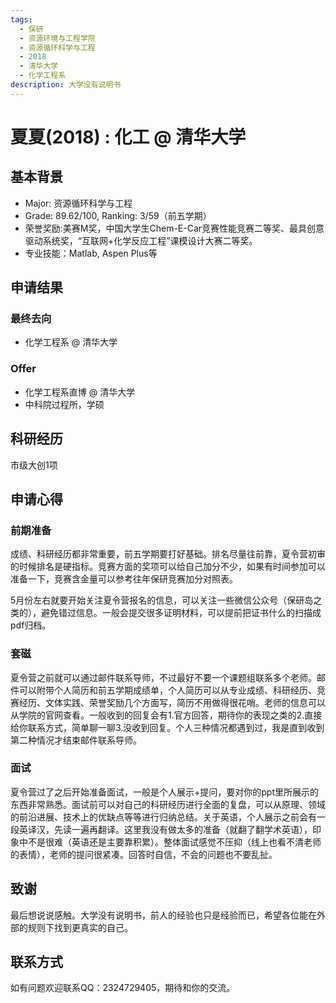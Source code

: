 ```yaml
---
tags:
  - 保研
  - 资源环境与工程学院
  - 资源循环科学与工程
  - 2018
  - 清华大学
  - 化学工程系
description: 大学没有说明书
---
```


# 夏夏(2018) : 化工 @ 清华大学

## 基本背景

- Major: 资源循环科学与工程
- Grade: 89.62/100, Ranking: 3/59（前五学期）
- 荣誉奖励:美赛M奖，中国大学生Chem-E-Car竞赛性能竞赛二等奖、最具创意驱动系统奖，“互联网+化学反应工程”课模设计大赛二等奖。
- 专业技能：Matlab, Aspen Plus等

## 申请结果

### 最终去向

- 化学工程系 @ 清华大学

### Offer

- 化学工程系直博 @ 清华大学
- 中科院过程所，学硕

## 科研经历

市级大创1项

## 申请心得

### 前期准备

成绩、科研经历都非常重要，前五学期要打好基础。排名尽量往前靠，夏令营初审的时候排名是硬指标。竞赛方面的奖项可以给自己加分不少，如果有时间参加可以准备一下，竞赛含金量可以参考往年保研竞赛加分对照表。

5月份左右就要开始关注夏令营报名的信息，可以关注一些微信公众号（保研岛之类的），避免错过信息。一般会提交很多证明材料，可以提前把证书什么的扫描成pdf归档。

### 套磁

夏令营之前就可以通过邮件联系导师，不过最好不要一个课题组联系多个老师。邮件可以附带个人简历和前五学期成绩单，个人简历可以从专业成绩、科研经历、竞赛经历、文体实践、荣誉奖励几个方面写，简历不用做得很花哨。老师的信息可以从学院的官网查看。一般收到的回复会有1.官方回答，期待你的表现之类的2.直接给你联系方式，简单聊一聊3.没收到回复。个人三种情况都遇到过，我是直到收到第二种情况才结束邮件联系导师。

### 面试

夏令营过了之后开始准备面试，一般是个人展示+提问，要对你的ppt里所展示的东西非常熟悉。面试前可以对自己的科研经历进行全面的复盘，可以从原理、领域的前沿进展、技术上的优缺点等等进行归纳总结。关于英语，个人展示之前会有一段英译汉，先读一遍再翻译。这里我没有做太多的准备（就翻了翻学术英语），印象中不是很难（英语还是主要靠积累）。整体面试感觉不压抑（线上也看不清老师的表情），老师的提问很紧凑。回答时自信，不会的问题也不要乱扯。

## 致谢

最后想说说感触。大学没有说明书，前人的经验也只是经验而已，希望各位能在外部的规则下找到更真实的自己。

## 联系方式

如有问题欢迎联系QQ：2324729405，期待和你的交流。

